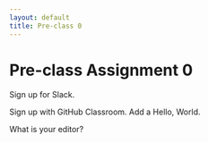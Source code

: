 ```yaml
---
layout: default
title: Pre-class 0
---
```


# Pre-class Assignment 0

Sign up for Slack.

Sign up with GitHub Classroom. Add a Hello, World.

What is your editor?
